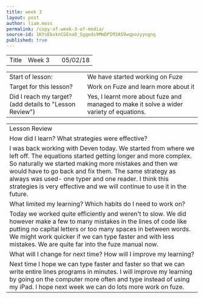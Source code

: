 ```yaml
---
title: week 3
layout: post
author: liam.moss
permalink: /copy-of-week-3-of-media/
source-id: 1KYsEbxknCGEnaO_Sggeds9MmDPIM3A59wqpozyyngng
published: true
---
```

<table>
  <tr>
    <td>Title</td>
    <td>Week 3 </td>
    <td></td>
    <td>05/02/18</td>
  </tr>
</table>


<table>
  <tr>
    <td>Start of lesson:</td>
    <td>We have started working on Fuze</td>
  </tr>
  <tr>
    <td>Target for this lesson?</td>
    <td>Work on Fuze and learn more about it</td>
  </tr>
  <tr>
    <td>Did I reach my target? 
(add details to "Lesson Review")</td>
    <td>Yes, I learnt more about fuze and managed to make it solve a wider variety of equations.</td>
  </tr>
</table>


<table>
  <tr>
    <td>Lesson Review</td>
  </tr>
  <tr>
    <td>How did I learn? What strategies were effective? </td>
  </tr>
  <tr>
    <td>I was back working with Deven today. We started from where we left off. The equations started getting longer and more complex. So naturally we started making more mistakes and then we would have to go back and fix them. The same strategy as always was used- one typer and one reader. I think this strategies is very effective and we will continue to use it in the future.</td>
  </tr>
  <tr>
    <td>What limited my learning? Which habits do I need to work on? </td>
  </tr>
  <tr>
    <td>Today we worked quite efficiently and weren't to slow. We did however make a few to many mistakes in the lines of code like putting no capital letters or too many spaces in between words. We might work quicker if we can type faster and with less mistakes. We are quite far into the fuze manual now.</td>
  </tr>
  <tr>
    <td>What will I change for next time? How will I improve my learning?</td>
  </tr>
  <tr>
    <td>Next time I hope we can type faster and faster so that we can write entire lines programs in minutes. I will improve my learning by going on the computer more often and type instead of using my iPad. I hope next week we can do lots more work on fuze.
</td>
  </tr>
</table>


